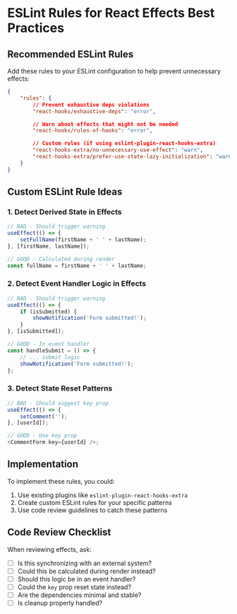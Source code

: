 # ESLint Rules for React Effects Best Practices

## Recommended ESLint Rules

Add these rules to your ESLint configuration to help prevent unnecessary effects:

```json
{
    "rules": {
        // Prevent exhaustive deps violations
        "react-hooks/exhaustive-deps": "error",

        // Warn about effects that might not be needed
        "react-hooks/rules-of-hooks": "error",

        // Custom rules (if using eslint-plugin-react-hooks-extra)
        "react-hooks-extra/no-unnecessary-use-effect": "warn",
        "react-hooks-extra/prefer-use-state-lazy-initialization": "warn"
    }
}
```

## Custom ESLint Rule Ideas

### 1. Detect Derived State in Effects

```javascript
// BAD - Should trigger warning
useEffect(() => {
    setFullName(firstName + ' ' + lastName);
}, [firstName, lastName]);

// GOOD - Calculated during render
const fullName = firstName + ' ' + lastName;
```

### 2. Detect Event Handler Logic in Effects

```javascript
// BAD - Should trigger warning
useEffect(() => {
    if (isSubmitted) {
        showNotification('Form submitted!');
    }
}, [isSubmitted]);

// GOOD - In event handler
const handleSubmit = () => {
    // ... submit logic
    showNotification('Form submitted!');
};
```

### 3. Detect State Reset Patterns

```javascript
// BAD - Should suggest key prop
useEffect(() => {
    setComment('');
}, [userId]);

// GOOD - Use key prop
<CommentForm key={userId} />;
```

## Implementation

To implement these rules, you could:

1. Use existing plugins like `eslint-plugin-react-hooks-extra`
2. Create custom ESLint rules for your specific patterns
3. Use code review guidelines to catch these patterns

## Code Review Checklist

When reviewing effects, ask:

- [ ] Is this synchronizing with an external system?
- [ ] Could this be calculated during render instead?
- [ ] Should this logic be in an event handler?
- [ ] Could the `key` prop reset state instead?
- [ ] Are the dependencies minimal and stable?
- [ ] Is cleanup properly handled?
